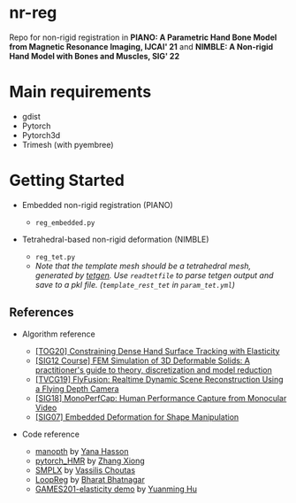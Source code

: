 # nr-reg
Repo for non-rigid registration in **PIANO: A Parametric Hand Bone Model from Magnetic Resonance Imaging, IJCAI' 21** and **NIMBLE: A Non-rigid Hand Model with Bones and Muscles, SIG' 22**

# Main requirements
- gdist
- Pytorch
- Pytorch3d
- Trimesh (with pyembree)

# Getting Started
- Embedded non-rigid registration (PIANO)
  - `reg_embedded.py`

- Tetrahedral-based non-rigid deformation (NIMBLE)
  - `reg_tet.py` 
  - *Note that the template mesh should be a tetrahedral mesh, generated by [tetgen](https://github.com/libigl/tetgen). Use `readtetfile` to parse tetgen output and save to a pkl file. (`template_rest_tet` in `param_tet.yml`)*
  

## References
- Algorithm reference
  - [[TOG20] Constraining Dense Hand Surface Tracking with Elasticity](https://research.facebook.com/publications/constraining-dense-hand-surface-tracking-with-elasticity/)
  - [[SIG12 Course] FEM Simulation of 3D Deformable Solids: A practitioner's guide to theory, discretization and model reduction](http://viterbi-web.usc.edu/~jbarbic/femdefo/)
  - [[TVCG19] FlyFusion: Realtime Dynamic Scene Reconstruction Using a Flying Depth Camera](https://ieeexplore.ieee.org/document/8778689)
  - [[SIG18] MonoPerfCap: Human Performance Capture from Monocular Video](https://vcai.mpi-inf.mpg.de/projects/wxu/MonoPerfCap/)
  - [[SIG07] Embedded Deformation for Shape Manipulation](https://people.inf.ethz.ch/~sumnerb/research/embdef/Sumner2007EDF.pdf)


- Code reference
  - [manopth](https://github.com/hassony2/manopth/blob/master/manopth) by [Yana Hasson](https://hassony2.github.io/)
  - [pytorch_HMR](https://github.com/MandyMo/pytorch_HMR) by [Zhang Xiong](https://github.com/MandyMo)
  - [SMPLX](https://github.com/vchoutas/smplx) by [Vassilis Choutas](https://github.com/vchoutas)
  - [LoopReg](https://github.com/bharat-b7/LoopReg) by [Bharat Bhatnagar](https://github.com/bharat-b7)
  - [GAMES201-elasticity demo](https://github.com/taichi-dev/games201/releases/download/lec3/demos.zip) by [Yuanming Hu](https://yuanming.taichi.graphics/)
